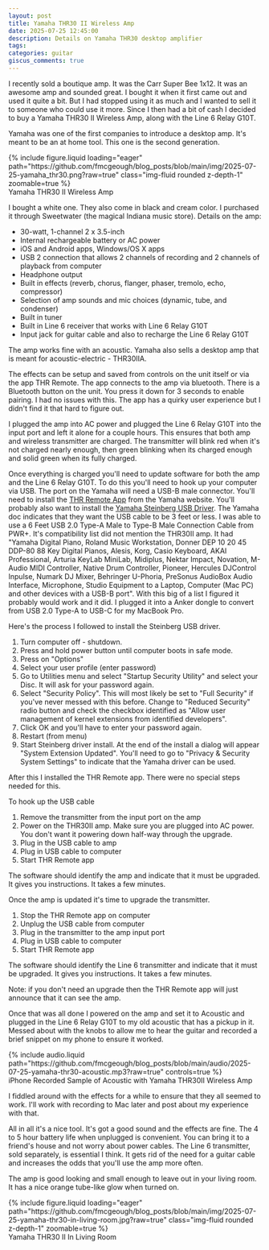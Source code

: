 ```yaml
---
layout: post
title: Yamaha THR30 II Wireless Amp
date: 2025-07-25 12:45:00
description: Details on Yamaha THR30 desktop amplifier
tags:
categories: guitar
giscus_comments: true
---
```


I recently sold a boutique amp. It was the Carr Super Bee 1x12. It was an awesome amp and sounded great. I bought it when it first came out and used it quite a bit. But I had stopped using it as much and I wanted to sell it to someone who could use it more. Since I then had a bit of cash I decided to buy a Yamaha THR30 II Wireless Amp, along with the Line 6 Relay G10T.

Yamaha was one of the first companies to introduce a desktop amp. It's meant to be an at home tool. This one is the second generation.

<div class="row mt-3">
    <div class="col-sm mt-3 mt-md-0">
        {% include figure.liquid loading="eager" path="https://github.com/fmcgeough/blog_posts/blob/main/img/2025-07-25-yamaha_thr30.png?raw=true" class="img-fluid rounded z-depth-1"  zoomable=true %}
    </div>
</div>
<div class="caption">
  Yamaha THR30 II Wireless Amp
</div>

I bought a white one. They also come in black and cream color. I purchased it through Sweetwater (the magical Indiana music store). Details on the amp:

- 30-watt, 1-channel 2 x 3.5-inch
- Internal rechargeable battery or AC power
- iOS and Android apps, Windows/OS X apps
- USB 2 connection that allows 2 channels of recording and 2 channels of playback from computer
- Headphone output
- Built in effects (reverb, chorus, flanger, phaser, tremolo, echo, compressor)
- Selection of amp sounds and mic choices (dynamic, tube, and condenser)
- Built in tuner
- Built in Line 6 receiver that works with Line 6 Relay G10T
- Input jack for guitar cable and also to recharge the Line 6 Relay G10T

The amp works fine with an acoustic. Yamaha also sells a desktop amp that is meant for acoustic-electric - THR30IIA.

The effects can be setup and saved from controls on the unit itself or via the app THR Remote. The app connects to the amp via bluetooth. There is a Bluetooth button on the unit. You press it down for 3 seconds to enable pairing. I had no issues with this. The app has a quirky user experience but I didn't find it that hard to figure out.

I plugged the amp into AC power and plugged the Line 6 Relay G10T into the input port and left it alone for a couple hours. This ensures that both amp and wireless transmitter are charged. The transmitter will blink red when it's not charged nearly enough, then green blinking when its charged enough and solid green when its fully charged.

Once everything is charged you'll need to update software for both the amp and the Line 6 Relay G10T. To do this you'll need to hook up your computer via USB. The port on the Yamaha will need a USB-B male connector. You'll need to install the [THR Remote App](https://usa.yamaha.com/support/updates/thr_remote_mac.html) from the Yamaha website. You'll probably also want to install the [Yamaha Steinberg USB Driver](https://o.steinberg.net/en/support/downloads_hardware/yamaha_steinberg_usb_driver.html). The Yamaha doc indicates that they want the USB cable to be 3 feet or less. I was able to use a 6 Feet USB 2.0 Type-A Male to Type-B Male Connection Cable from PWR+. It's compatibility list did not mention the THR30II amp. It had "Yamaha Digital Piano, Roland Music Workstation, Donner DEP 10 20 45 DDP-80 88 Key Digital Pianos, Alesis, Korg, Casio Keyboard, AKAI Professional, Arturia KeyLab MiniLab, Midiplus, Nektar Impact, Novation, M-Audio MIDI Controller, Native Drum Controller, Pioneer, Hercules DJControl Inpulse, Numark DJ Mixer, Behringer U-Phoria, PreSonus AudioBox Audio Interface, Microphone, Studio Equipment to a Laptop, Computer (Mac PC) and other devices with a USB-B port". With this big of a list I figured it probably would work and it did. I plugged it into a Anker dongle to convert from USB 2.0 Type-A to USB-C for my MacBook Pro.

Here's the process I followed to install the Steinberg USB driver.

1. Turn computer off - shutdown.
2. Press and hold power button until computer boots in safe mode.
3. Press on "Options"
4. Select your user profile (enter password)
5. Go to Utilities menu and select "Startup Security Utility" and select your Disc. It will ask for your password again.
6. Select "Security Policy". This will most likely be set to "Full Security" if you've never messed with this before. Change to "Reduced Security" radio button and check the checkbox identified as "Allow user management of kernel extensions from identified developers".
7. Click OK and you'll have to enter your password again.
8. Restart (from menu)
9. Start Steinberg driver install. At the end of the install a dialog will appear "System Extension Updated". You'll need to go to "Privacy & Security System Settings" to indicate that the Yamaha driver can be used.

After this I installed the THR Remote app. There were no special steps needed for this.

To hook up the USB cable

1. Remove the transmitter from the input port on the amp
2. Power on the THR30II amp. Make sure you are plugged into AC power. You don't want it powering down half-way through the upgrade.
3. Plug in the USB cable to amp
4. Plug in USB cable to computer
5. Start THR Remote app

The software should identify the amp and indicate that it must be upgraded. It gives you instructions. It takes a few minutes.

Once the amp is updated it's time to upgrade the transmitter.

1. Stop the THR Remote app on computer
2. Unplug the USB cable from computer
3. Plug in the transmitter to the amp input port
4. Plug in USB cable to computer
5. Start THR Remote app

The software should identify the Line 6 transmitter and indicate that it must be upgraded. It gives you instructions. It takes a few minutes.

Note: if you don't need an upgrade then the THR Remote app will just announce that it can see the amp.

Once that was all done I powered on the amp and set it to Acoustic and plugged in the Line 6 Relay G10T to my old acoustic that has a pickup in it. Messed about with the knobs to allow me to hear the guitar and recorded a brief snippet on my phone to ensure it worked.

<div class="row mt-3">
    <div class="col-sm mt-3 mt-md-0">
        {% include audio.liquid path="https://github.com/fmcgeough/blog_posts/blob/main/audio/2025-07-25-yamaha-thr30-acoustic.mp3?raw=true" controls=true %}
    </div>
</div>
<div class="caption">
    iPhone Recorded Sample of Acoustic with Yamaha THR30II Wireless Amp
</div>

I fiddled around with the effects for a while to ensure that they all seemed to work. I'll work with recording to Mac later and post about my experience with that.

All in all it's a nice tool. It's got a good sound and the effects are fine. The 4 to 5 hour battery life when unplugged is convenient. You can bring it to a friend's house and not worry about power cables. The Line 6 transmitter, sold separately, is essential I think. It gets rid of the need for a guitar cable and increases the odds that you'll use the amp more often.

The amp is good looking and small enough to leave out in your living room. It has a nice orange tube-like glow when turned on.

<div class="row mt-3">
    <div class="col-sm mt-3 mt-md-0">
        {% include figure.liquid loading="eager" path="https://github.com/fmcgeough/blog_posts/blob/main/img/2025-07-25-yamaha-thr30-in-living-room.jpg?raw=true" class="img-fluid rounded z-depth-1"  zoomable=true %}
    </div>
</div>
<div class="caption">
  Yamaha THR30 II In Living Room
</div>
